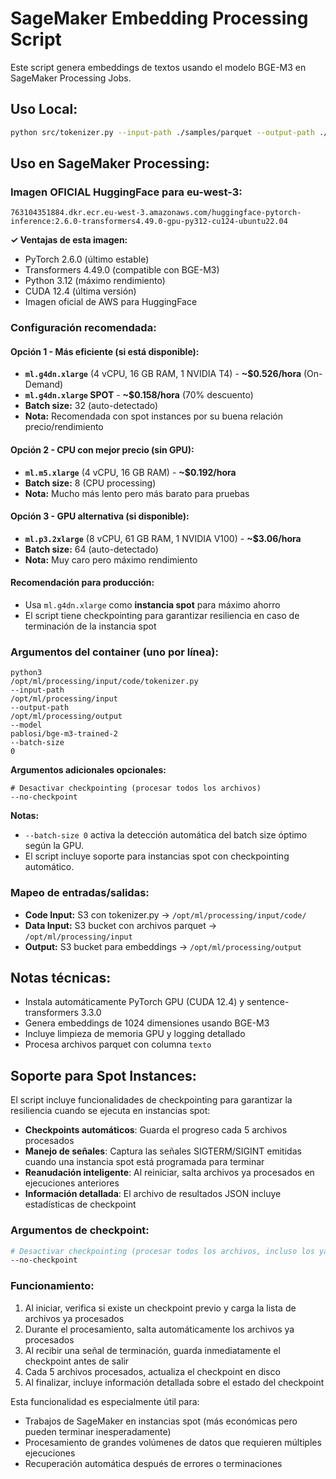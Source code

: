 # SageMaker Embedding Processing Script

Este script genera embeddings de textos usando el modelo BGE-M3 en SageMaker Processing Jobs.

## Uso Local:

```bash
python src/tokenizer.py --input-path ./samples/parquet --output-path ./output --model pablosi/bge-m3-trained-2 --batch-size 32
```

## Uso en SageMaker Processing:

### Imagen OFICIAL HuggingFace para eu-west-3:
```
763104351884.dkr.ecr.eu-west-3.amazonaws.com/huggingface-pytorch-inference:2.6.0-transformers4.49.0-gpu-py312-cu124-ubuntu22.04
```
**✓ Ventajas de esta imagen:**
- PyTorch 2.6.0 (último estable)
- Transformers 4.49.0 (compatible con BGE-M3)
- Python 3.12 (máximo rendimiento)
- CUDA 12.4 (última versión)
- Imagen oficial de AWS para HuggingFace

### Configuración recomendada:

#### **Opción 1 - Más eficiente (si está disponible):**
- **`ml.g4dn.xlarge`** (4 vCPU, 16 GB RAM, 1 NVIDIA T4) - **~$0.526/hora** (On-Demand)
- **`ml.g4dn.xlarge` SPOT** - **~$0.158/hora** (70% descuento)
- **Batch size:** 32 (auto-detectado)
- **Nota:** Recomendada con spot instances por su buena relación precio/rendimiento

#### **Opción 2 - CPU con mejor precio (sin GPU):**
- **`ml.m5.xlarge`** (4 vCPU, 16 GB RAM) - **~$0.192/hora**
- **Batch size:** 8 (CPU processing)
- **Nota:** Mucho más lento pero más barato para pruebas

#### **Opción 3 - GPU alternativa (si disponible):**
- **`ml.p3.2xlarge`** (8 vCPU, 61 GB RAM, 1 NVIDIA V100) - **~$3.06/hora**
- **Batch size:** 64 (auto-detectado)
- **Nota:** Muy caro pero máximo rendimiento

#### **Recomendación para producción:** 
- Usa `ml.g4dn.xlarge` como **instancia spot** para máximo ahorro
- El script tiene checkpointing para garantizar resiliencia en caso de terminación de la instancia spot

### Argumentos del container (uno por línea):
```
python3
/opt/ml/processing/input/code/tokenizer.py
--input-path
/opt/ml/processing/input
--output-path
/opt/ml/processing/output
--model
pablosi/bge-m3-trained-2
--batch-size
0
```

**Argumentos adicionales opcionales:**
```
# Desactivar checkpointing (procesar todos los archivos)
--no-checkpoint
```

**Notas:** 
- `--batch-size 0` activa la detección automática del batch size óptimo según la GPU.
- El script incluye soporte para instancias spot con checkpointing automático.

### Mapeo de entradas/salidas:
- **Code Input:** S3 con tokenizer.py → `/opt/ml/processing/input/code/`
- **Data Input:** S3 bucket con archivos parquet → `/opt/ml/processing/input`
- **Output:** S3 bucket para embeddings → `/opt/ml/processing/output`

## Notas técnicas:
- Instala automáticamente PyTorch GPU (CUDA 12.4) y sentence-transformers 3.3.0
- Genera embeddings de 1024 dimensiones usando BGE-M3
- Incluye limpieza de memoria GPU y logging detallado
- Procesa archivos parquet con columna `texto`

## Soporte para Spot Instances:

El script incluye funcionalidades de checkpointing para garantizar la resiliencia cuando se ejecuta en instancias spot:

- **Checkpoints automáticos**: Guarda el progreso cada 5 archivos procesados
- **Manejo de señales**: Captura las señales SIGTERM/SIGINT emitidas cuando una instancia spot está programada para terminar
- **Reanudación inteligente**: Al reiniciar, salta archivos ya procesados en ejecuciones anteriores
- **Información detallada**: El archivo de resultados JSON incluye estadísticas de checkpoint

### Argumentos de checkpoint:

```bash
# Desactivar checkpointing (procesar todos los archivos, incluso los ya procesados)
--no-checkpoint
```

### Funcionamiento:

1. Al iniciar, verifica si existe un checkpoint previo y carga la lista de archivos ya procesados
2. Durante el procesamiento, salta automáticamente los archivos ya procesados
3. Al recibir una señal de terminación, guarda inmediatamente el checkpoint antes de salir
4. Cada 5 archivos procesados, actualiza el checkpoint en disco
5. Al finalizar, incluye información detallada sobre el estado del checkpoint

Esta funcionalidad es especialmente útil para:
- Trabajos de SageMaker en instancias spot (más económicas pero pueden terminar inesperadamente)
- Procesamiento de grandes volúmenes de datos que requieren múltiples ejecuciones
- Recuperación automática después de errores o terminaciones
